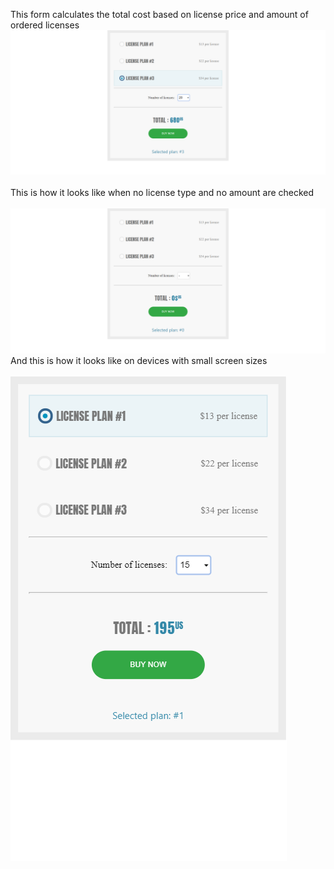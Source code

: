 This form calculates the total cost based on license price and amount of ordered licenses
<br/>
![Laptop version](screenshots/laptop-checked.png) 
<br/>
<br/>
This is how it looks like when no license type and no amount are checked
<br/>
<br/>
![Laptop version](screenshots/laptop-unchecked.png)
<br/>
And this is how it looks like on devices with small screen sizes
<br/>
<br/>
![Mobile version](screenshots/mobile.png)
